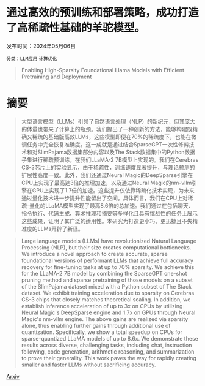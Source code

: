 # 通过高效的预训练和部署策略，成功打造了高稀疏性基础的羊驼模型。

发布时间：2024年05月06日

`分类：LLM应用` `计算优化`

> Enabling High-Sparsity Foundational Llama Models with Efficient Pretraining and Deployment

# 摘要

> 大型语言模型（LLMs）引领了自然语言处理（NLP）的新纪元，但其庞大的体量也带来了计算上的瓶颈。我们提出了一种创新的方法，能够构建既精确又稀疏的基础版高效LLMs，这些模型即便在70%的稀疏度下，也能在微调任务中完全恢复准确度。这一成就是通过结合SparseGPT一次性修剪技术和对SlimPajama数据集部分内容以及The Stack数据集中的Python数据子集进行稀疏预训练，在我们LLaMA-2 7B模型上实现的。我们在Cerebras CS-3芯片上的实验显示，由于稀疏性，训练速度显著提升，与理论预测的扩展性高度一致。此外，我们还通过Neural Magic的DeepSparse引擎在CPU上实现了最高达3倍的推理加速，以及通过Neural Magic的nm-vllm引擎在GPU上实现了1.7倍的加速。这些提升仅依靠稀疏化技术实现，为未来通过量化技术进一步提升性能留出了空间。具体而言，我们在CPU上对稀疏-量化的LLaMA模型实现了最高8.6倍的总加速。我们通过在包括聊天、指令执行、代码生成、算术推理和摘要等多样化且具有挑战性的任务上展示这些成果，证明了其广泛的适用性。本研究为打造更小巧、更迅捷且不失精准度的LLMs开辟了新径。

> Large language models (LLMs) have revolutionized Natural Language Processing (NLP), but their size creates computational bottlenecks. We introduce a novel approach to create accurate, sparse foundational versions of performant LLMs that achieve full accuracy recovery for fine-tuning tasks at up to 70% sparsity. We achieve this for the LLaMA-2 7B model by combining the SparseGPT one-shot pruning method and sparse pretraining of those models on a subset of the SlimPajama dataset mixed with a Python subset of The Stack dataset. We exhibit training acceleration due to sparsity on Cerebras CS-3 chips that closely matches theoretical scaling. In addition, we establish inference acceleration of up to 3x on CPUs by utilizing Neural Magic's DeepSparse engine and 1.7x on GPUs through Neural Magic's nm-vllm engine. The above gains are realized via sparsity alone, thus enabling further gains through additional use of quantization. Specifically, we show a total speedup on CPUs for sparse-quantized LLaMA models of up to 8.6x. We demonstrate these results across diverse, challenging tasks, including chat, instruction following, code generation, arithmetic reasoning, and summarization to prove their generality. This work paves the way for rapidly creating smaller and faster LLMs without sacrificing accuracy.

[Arxiv](https://arxiv.org/abs/2405.03594)